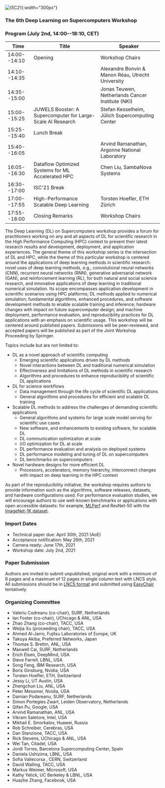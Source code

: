 ![ISC21](https://www.isc-hpc.com/files/isc_events/theme/images/content/kacheln_2021/header/ISC2021_Kachel-digital-dates_201130.png){:width="300px"}

### The 6th Deep Learning on Supercomputers Workshop

### Program (July 2nd, 14:00--18:10, CET)

| Time | Title | Speaker |
| --- | --- | --- |
| 14:00--14:10 | Opening | Workshop Chairs |
| 14:10--14:35 |  | Alexandre Bonvin & Manon Réau, Utrecht University |
| 14:35--15:00 |  | Jonas Teuwen, Netherlands Cancer Institute (NKI) |
| 15:00--15:25 | JUWELS Booster: A Supercomputer for Large-Scale AI Research |  Stefan Kesselheim, Jülich Supercomputing Center |
| 15:25--15:40 | Lunch Break |  |
| 15:40--16:05 |  | Arvind Ramanathan, Argonne National Laboratory |
| 16:05--16:30 | Dataflow Optimized Systems for ML Accelerated HPC | Chen Liu, SambaNova Systems |
| 16:30--17:00 |ISC'21 Break | |
| 17:00--17:55 | High-Performance Scalable Deep Learning | Torsten Hoefler, ETH Zürich |
| 17:55--18:00 | Closing Remarks | Workshop Chairs|


The Deep Learning (DL) on Supercomputers workshop provides a forum for practitioners working on any and all
aspects of DL for scientific research in the High Performance Computing (HPC) context to present their latest research
results and development, deployment, and application experiences. The general theme of this workshop series is the
intersection of DL and HPC, while the theme of this particular workshop is centered around the applications of deep
learning methods in scientific research: novel uses of deep learning methods, e.g., convolutional neural networks
(CNN), recurrent neural networks (RNN), generative adversarial network (GAN), and reinforcement learning (RL),
for both natural and social science research, and innovative applications of deep learning in traditional numerical
simulation. Its scope encompasses application development in scientific scenarios using HPC platforms; DL methods
applied to numerical simulation; fundamental algorithms, enhanced procedures, and software development methods
to enable scalable training and inference; hardware changes with impact on future supercomputer design; and machine
deployment, performance evaluation, and reproducibility practices for DL applications with an emphasis on scientific
usage. This workshop will be centered around published papers. Submissions will be peer-reviewed, and accepted
papers will be published as part of the Joint Workshop Proceeding by Springer.

Topics include but are not limited to:
* DL as a novel approach of scientific computing
	- Emerging scientific applications driven by DL methods
	- Novel interactions between DL and traditional numerical simulation
	- Effectiveness and limitations of DL methods in scientific research
	- Algorithms and procedures to enhance reproducibility of scientific DL applications
* DL for science workflows
	- Data management through the life cycle of scientific DL applications
	- General algorithms and procedures for efficient and scalable DL training
* Scalable DL methods to address the challenges of demanding scientific applications
	- General algorithms and systems for large scale model serving for scientific use cases
	- New software, and enhancements to existing software, for scalable DL
	- DL communication optimization at scale
	- I/O optimization for DL at scale
	- DL performance evaluation and analysis on deployed systems
	- DL performance modeling and tuning of DL on supercomputers
	- DL benchmarks on supercomputers
* Novel hardware designs for more efficient DL
	- Processors, accelerators, memory hierarchy, interconnect changes with impact on deep learning in the HPC context

As part of the reproducibility initiative, the workshop requires authors to provide information such as the algorithms, software releases, datasets, and hardware configurations used. For performance evaluation studies, we will encourage authors to use well-known benchmarks or applications with open accessible datasets: for example, [MLPerf](https://github.com/mlperf/training) and ResNet-50 with the [ImageNet-1K dataset](http://www.image-net.org/archive/stanford/fall11_whole.tar).

<!--- You can use the [editor on GitHub](https://github.com/DLonSC/DLonSC.github.io/edit/master/README.md) to maintain and preview the content for your website in Markdown files. -->

<!--- Whenever you commit to this repository, GitHub Pages will run [Jekyll](https://jekyllrb.com/) to rebuild the pages in your site, from the content in your Markdown files. -->



### Import Dates

- Technical paper due: April 30th, 2021 (AoE) 
- Acceptance notification: May 26th, 2021
- Camera ready: June 17th, 2021
- Workshop date: July 2nd, 2021


### Paper Submission

Authors are invited to submit unpublished, original work with a minimum of 6 pages and a maximum of 12 pages in single column text with LNCS style.  All submissions should be in [LNCS format](http://www.springer.com/de/it-informatik/lncs/conference-proceedings-guidelines) and submitted using [EasyChair](https://easychair.org/conferences/?conf=dlonsc2021) tentatively.


### Organizing Committee
- Valeriu Codreanu (co-chair), SURF, Netherlands
- Ian Foster (co-chair), UChicago & ANL, USA
- Zhao Zhang (co-chair), TACC, USA
- Weijia Xu (proceeding chair), TACC, USA
- Ahmed Al-Jarro, Fujitsu Laboratories of Europe, UK
- Takuya Akiba, Preferred Networks, Japan
- Thomas S. Brettin, ANL, USA
- Maxwell Cai, SURF, Netherlands
- Erich Elsen, DeepMind, USA
- Steve Farrell, LBNL, USA
- Song Feng, IBM Research, USA
- Boris Ginsburg, Nvidia, USA
- Torsten Hoefler, ETH, Switzerland
- Jessy Li, UT Austin, USA
- Zhengchun Liu, ANL, USA
- Peter Messmer, Nvidia, USA
- Damian Podareanu, SURF, Netherlands
- Simon Portegies Zwart, Leiden Observatory, Netherlands 
- Qifan Pu, Google, USA
- Arvind Ramanathan, ANL, USA
- Vikram Saletore, Intel, USA
- Mikhail E. Smorkalov, Huawei, Russia
- Rob Schreiber, Cerebras, USA
- Dan Stanzione, TACC, USA
- Rick Stevens, UChicago & ANL, USA
- Wei Tan, Citadel, USA
- Jordi Torres, Barcelona Supercomputing Center, Spain
- Daniela Ushizima, LBNL, USA
- Sofia Vallecorsa , CERN, Switzerland
- David Walling, TACC, USA
- Markus Weimer, Microsoft, USA
- Kathy Yelick, UC Berkeley & LBNL, USA
- Huazhe Zhang, Facebook, USA



